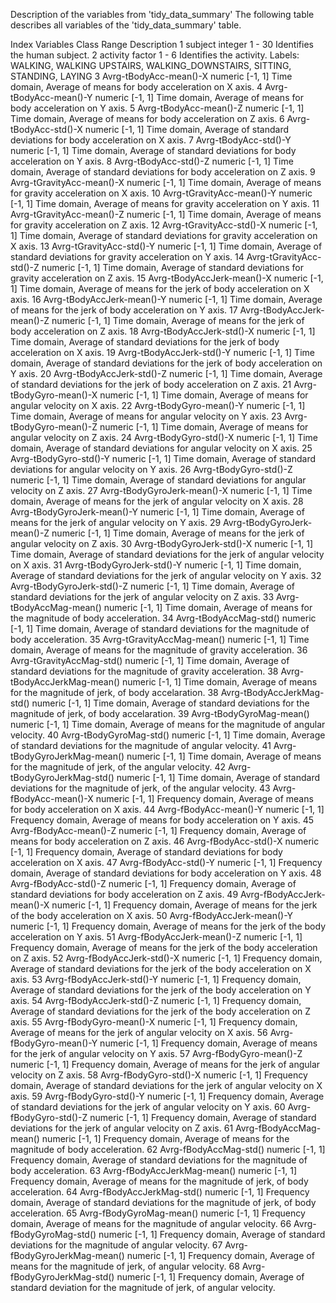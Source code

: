 Description of the variables from 'tidy_data_summary'
The following table describes all variables of the 'tidy_data_summary' table.

Index	Variables	Class	Range	Description
1	subject	integer	1 - 30	Identifies the human subject.
2	activity	factor	1 - 6	Identifies the activity. Labels: WALKING, WALKING UPSTAIRS, WALKING_DOWNSTAIRS, SITTING, STANDING, LAYING
3	Avrg-tBodyAcc-mean()-X	numeric	[-1, 1]	Time domain, Average of means for body acceleration on X axis.
4	Avrg-tBodyAcc-mean()-Y	numeric	[-1, 1]	Time domain, Average of means for body acceleration on Y axis.
5	Avrg-tBodyAcc-mean()-Z	numeric	[-1, 1]	Time domain, Average of means for body acceleration on Z axis.
6	Avrg-tBodyAcc-std()-X	numeric	[-1, 1]	Time domain, Average of standard deviations for body acceleration on X axis.
7	Avrg-tBodyAcc-std()-Y	numeric	[-1, 1]	Time domain, Average of standard deviations for body acceleration on Y axis.
8	Avrg-tBodyAcc-std()-Z	numeric	[-1, 1]	Time domain, Average of standard deviations for body acceleration on Z axis.
9	Avrg-tGravityAcc-mean()-X	numeric	[-1, 1]	Time domain, Average of means for gravity acceleration on X axis.
10	Avrg-tGravityAcc-mean()-Y	numeric	[-1, 1]	Time domain, Average of means for gravity acceleration on Y axis.
11	Avrg-tGravityAcc-mean()-Z	numeric	[-1, 1]	Time domain, Average of means for gravity acceleration on Z axis.
12	Avrg-tGravityAcc-std()-X	numeric	[-1, 1]	Time domain, Average of standard deviations for gravity acceleration on X axis.
13	Avrg-tGravityAcc-std()-Y	numeric	[-1, 1]	Time domain, Average of standard deviations for gravity acceleration on Y axis.
14	Avrg-tGravityAcc-std()-Z	numeric	[-1, 1]	Time domain, Average of standard deviations for gravity acceleration on Z axis.
15	Avrg-tBodyAccJerk-mean()-X	numeric	[-1, 1]	Time domain, Average of means for the jerk of body acceleration on X axis.
16	Avrg-tBodyAccJerk-mean()-Y	numeric	[-1, 1]	Time domain, Average of means for the jerk of body acceleration on Y axis.
17	Avrg-tBodyAccJerk-mean()-Z	numeric	[-1, 1]	Time domain, Average of means for the jerk of body acceleration on Z axis.
18	Avrg-tBodyAccJerk-std()-X	numeric	[-1, 1]	Time domain, Average of standard deviations for the jerk of body acceleration on X axis.
19	Avrg-tBodyAccJerk-std()-Y	numeric	[-1, 1]	Time domain, Average of standard deviations for the jerk of body acceleration on Y axis.
20	Avrg-tBodyAccJerk-std()-Z	numeric	[-1, 1]	Time domain, Average of standard deviations for the jerk of body acceleration on Z axis.
21	Avrg-tBodyGyro-mean()-X	numeric	[-1, 1]	Time domain, Average of means for angular velocity on X axis.
22	Avrg-tBodyGyro-mean()-Y	numeric	[-1, 1]	Time domain, Average of means for angular velocity on Y axis.
23	Avrg-tBodyGyro-mean()-Z	numeric	[-1, 1]	Time domain, Average of means for angular velocity on Z axis.
24	Avrg-tBodyGyro-std()-X	numeric	[-1, 1]	Time domain, Average of standard deviations for angular velocity on X axis.
25	Avrg-tBodyGyro-std()-Y	numeric	[-1, 1]	Time domain, Average of standard deviations for angular velocity on Y axis.
26	Avrg-tBodyGyro-std()-Z	numeric	[-1, 1]	Time domain, Average of standard deviations for angular velocity on Z axis.
27	Avrg-tBodyGyroJerk-mean()-X	numeric	[-1, 1]	Time domain, Average of means for the jerk of angular velocity on X axis.
28	Avrg-tBodyGyroJerk-mean()-Y	numeric	[-1, 1]	Time domain, Average of means for the jerk of angular velocity on Y axis.
29	Avrg-tBodyGyroJerk-mean()-Z	numeric	[-1, 1]	Time domain, Average of means for the jerk of angular velocity on Z axis.
30	Avrg-tBodyGyroJerk-std()-X	numeric	[-1, 1]	Time domain, Average of standard deviations for the jerk of angular velocity on X axis.
31	Avrg-tBodyGyroJerk-std()-Y	numeric	[-1, 1]	Time domain, Average of standard deviations for the jerk of angular velocity on Y axis.
32	Avrg-tBodyGyroJerk-std()-Z	numeric	[-1, 1]	Time domain, Average of standard deviations for the jerk of angular velocity on Z axis.
33	Avrg-tBodyAccMag-mean()	numeric	[-1, 1]	Time domain, Average of means for the magnitude of body acceleration.
34	Avrg-tBodyAccMag-std()	numeric	[-1, 1]	Time domain, Average of standard deviations for the magnitude of body acceleration.
35	Avrg-tGravityAccMag-mean()	numeric	[-1, 1]	Time domain, Average of means for the magnitude of gravity acceleration.
36	Avrg-tGravityAccMag-std()	numeric	[-1, 1]	Time domain, Average of standard deviations for the magnitude of gravity acceleration.
38	Avrg-tBodyAccJerkMag-mean()	numeric	[-1, 1]	Time domain, Average of means for the magnitude of jerk, of body accelaration.
38	Avrg-tBodyAccJerkMag-std()	numeric	[-1, 1]	Time domain, Average of standard deviations for the magnitude of jerk, of body accelaration.
39	Avrg-tBodyGyroMag-mean()	numeric	[-1, 1]	Time domain, Average of means for the magnitude of angular velocity.
40	Avrg-tBodyGyroMag-std()	numeric	[-1, 1]	Time domain, Average of standard deviations for the magnitude of angular velocity.
41	Avrg-tBodyGyroJerkMag-mean()	numeric	[-1, 1]	Time domain, Average of means for the magnitude of jerk, of the angular velocity.
42	Avrg-tBodyGyroJerkMag-std()	numeric	[-1, 1]	Time domain, Average of standard deviations for the magnitude of jerk, of the angular velocity.
43	Avrg-fBodyAcc-mean()-X	numeric	[-1, 1]	Frequency domain, Average of means for body acceleration on X axis.
44	Avrg-fBodyAcc-mean()-Y	numeric	[-1, 1]	Frequency domain, Average of means for body acceleration on Y axis.
45	Avrg-fBodyAcc-mean()-Z	numeric	[-1, 1]	Frequency domain, Average of means for body acceleration on Z axis.
46	Avrg-fBodyAcc-std()-X	numeric	[-1, 1]	Frequency domain, Average of standard deviations for body acceleration on X axis.
47	Avrg-fBodyAcc-std()-Y	numeric	[-1, 1]	Frequency domain, Average of standard deviations for body acceleration on Y axis.
48	Avrg-fBodyAcc-std()-Z	numeric	[-1, 1]	Frequency domain, Average of standard deviations for body acceleration on Z axis.
49	Avrg-fBodyAccJerk-mean()-X	numeric	[-1, 1]	Frequency domain, Average of means for the jerk of the body acceleration on X axis.
50	Avrg-fBodyAccJerk-mean()-Y	numeric	[-1, 1]	Frequency domain, Average of means for the jerk of the body acceleration on Y axis.
51	Avrg-fBodyAccJerk-mean()-Z	numeric	[-1, 1]	Frequency domain, Average of means for the jerk of the body acceleration on Z axis.
52	Avrg-fBodyAccJerk-std()-X	numeric	[-1, 1]	Frequency domain, Average of standard deviations for the jerk of the body acceleration on X axis.
53	Avrg-fBodyAccJerk-std()-Y	numeric	[-1, 1]	Frequency domain, Average of standard deviations for the jerk of the body acceleration on Y axis.
54	Avrg-fBodyAccJerk-std()-Z	numeric	[-1, 1]	Frequency domain, Average of standard deviations for the jerk of the body acceleration on Z axis.
55	Avrg-fBodyGyro-mean()-X	numeric	[-1, 1]	Frequency domain, Average of means for the jerk of angular velocity on X axis.
56	Avrg-fBodyGyro-mean()-Y	numeric	[-1, 1]	Frequency domain, Average of means for the jerk of angular velocity on Y axis.
57	Avrg-fBodyGyro-mean()-Z	numeric	[-1, 1]	Frequency domain, Average of means for the jerk of angular velocity on Z axis.
58	Avrg-fBodyGyro-std()-X	numeric	[-1, 1]	Frequency domain, Average of standard deviations for the jerk of angular velocity on X axis.
59	Avrg-fBodyGyro-std()-Y	numeric	[-1, 1]	Frequency domain, Average of standard deviations for the jerk of angular velocity on Y axis.
60	Avrg-fBodyGyro-std()-Z	numeric	[-1, 1]	Frequency domain, Average of standard deviations for the jerk of angular velocity on Z axis.
61	Avrg-fBodyAccMag-mean()	numeric	[-1, 1]	Frequency domain, Average of means for the magnitude of body acceleration.
62	Avrg-fBodyAccMag-std()	numeric	[-1, 1]	Frequency domain, Average of standard deviations for the magnitude of body acceleration.
63	Avrg-fBodyAccJerkMag-mean()	numeric	[-1, 1]	Frequency domain, Average of means for the magnitude of jerk, of body acceleration.
64	Avrg-fBodyAccJerkMag-std()	numeric	[-1, 1]	Frequency domain, Average of standard deviations for the magnitude of jerk, of body acceleration.
65	Avrg-fBodyGyroMag-mean()	numeric	[-1, 1]	Frequency domain, Average of means for the magnitude of angular velocity.
66	Avrg-fBodyGyroMag-std()	numeric	[-1, 1]	Frequency domain, Average of standard deviations for the magnitude of angular velocity.
67	Avrg-fBodyGyroJerkMag-mean()	numeric	[-1, 1]	Frequency domain, Average of means for the magnitude of jerk, of angular velocity.
68	Avrg-fBodyGyroJerkMag-std()	numeric	[-1, 1]	Frequency domain, Average of standard deviation for the magnitude of jerk, of angular velocity.
